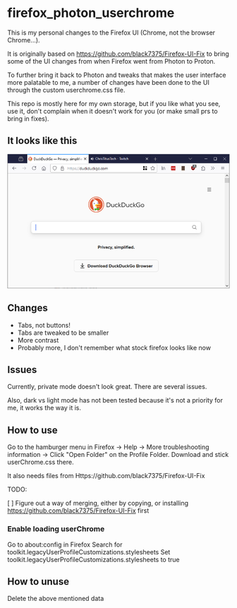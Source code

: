 # firefox_photon_userchrome
This is my personal changes to the Firefox UI (Chrome, not the browser Chrome...).

It is originally based on https://github.com/black7375/Firefox-UI-Fix to bring some of the UI changes from when Firefox went from Photon to Proton. 

To further bring it back to Photon and tweaks that makes the user interface more palatable to me, a number of changes have been done to the UI through the custom userchrome.css file.

This repo is mostly here for my own storage, but if you like what you see, use it, don't complain when it doesn't work for you (or make small prs to bring in fixes).

## It looks like this
![Image](./custom_firefox.png)

## Changes
* Tabs, not buttons!
* Tabs are tweaked to be smaller
* More contrast
* Probably more, I don't remember what stock firefox looks like now

## Issues
Currently, private mode doesn't look great. There are several issues.

Also, dark vs light mode has not been tested because it's not a priority for me, it works the way it is.

## How to use
Go to the hamburger menu in Firefox -> Help -> More troubleshooting information -> Click "Open Folder" on the Profile Folder. Download and stick userChrome.css there.

It also needs files from Https://github.com/black7375/Firefox-UI-Fix

TODO:

[ ] Figure out a way of merging, either by copying, or installing https://github.com/black7375/Firefox-UI-Fix first

### Enable loading userChrome
Go to about:config in Firefox
Search for toolkit.legacyUserProfileCustomizations.stylesheets
Set toolkit.legacyUserProfileCustomizations.stylesheets to true

## How to unuse
Delete the above mentioned data

